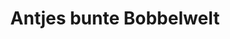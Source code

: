 ---
title: "Antjes bunte Bobbelwelt"
url: /ilmtal-weinstrasse/antjes-bunte-bobbelwelt/
shop: Allgemein
---